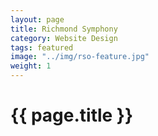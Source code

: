 ```yaml
---
layout: page
title: Richmond Symphony
category: Website Design
tags: featured
image: "../img/rso-feature.jpg"
weight: 1
---
```


<h1>{{ page.title }}</h1>
